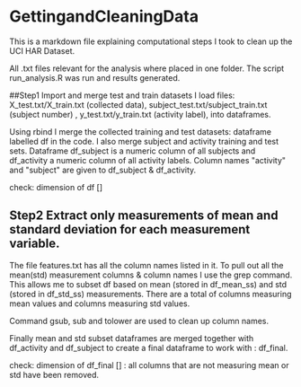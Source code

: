 # GettingandCleaningData
This is a markdown file explaining computational steps I took to clean up the UCI HAR Dataset.

All .txt files relevant for the analysis where placed in one folder. 
The script run_analysis.R was run and results generated.

##Step1 Import and merge test and train datasets 
I load files: X_test.txt/X_train.txt (collected data), subject_test.txt/subject_train.txt (subject number)
, y_test.txt/y_train.txt (activity label), into dataframes.

Using rbind I merge the collected training and test datasets: dataframe labelled df in the code. I also merge
subject and activity training and test sets. Dataframe df_subject is a numeric column of all subjects and 
df_activity a numeric column of all activity labels. Column names "activity" and "subject" are given to 
df_subject & df_activity.

check: dimension of df []

## Step2 Extract only measurements of mean and standard deviation for each measurement variable. 
 
 The file features.txt has all the column names listed in it. To pull out all the mean(std) measurement columns & column names I 
 use the grep command. This allows me to subset df based on mean (stored in df_mean_ss) and std (stored in df_std_ss) measurements. 
 There are a total of  columns measuring mean values and  columns measuring std values. 
 
 Command gsub, sub and tolower are used to clean up column names. 
 
 Finally mean and std subset dataframes are merged together with df_activity and df_subject to create a 
 final dataframe to work with : df_final. 
 
 check: dimension of df_final []  : all columns that are not measuring mean or std have been removed. 
 
 


